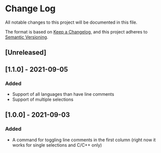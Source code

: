 # Change Log

All notable changes to this project will be documented in this file.

The format is based on [Keep a Changelog](https://keepachangelog.com/en/1.0.0/),
and this project adheres to [Semantic Versioning](https://semver.org/spec/v2.0.0.html).

## [Unreleased]

## [1.1.0] - 2021-09-05
### Added
- Support of all languages than have line comments
- Support of multiple selections

## [1.0.0] - 2021-09-03
### Added
- A command for toggling line comments in the first column (right now it works for single selections and C/C++ only)

